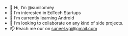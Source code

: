 - 👋 Hi, I’m @sunilomrey
- 👀 I’m interested in EdTech Startups
- 🌱 I’m currently learning Android
- 💞️ I’m looking to collaborate on any kind of side projects.
- 📫 Reach me our on suneel.vgi@gmail.com

<!---
sunilomrey/sunilomrey is a ✨ special ✨ repository because its `README.md` (this file) appears on your GitHub profile.
You can click the Preview link to take a look at your changes.
--->
